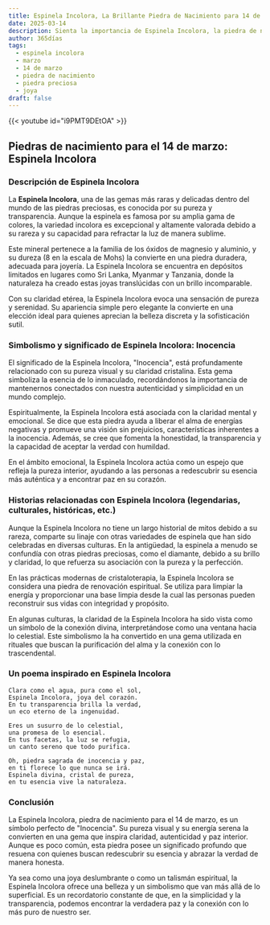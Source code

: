 ```yaml
---
title: Espinela Incolora, La Brillante Piedra de Nacimiento para 14 de marzo
date: 2025-03-14
description: Sienta la importancia de Espinela Incolora, la piedra de nacimiento de 14 de marzo que simboliza Inocencia. Deje que su belleza y significado iluminen su día.
author: 365días
tags:
  - espinela incolora
  - marzo
  - 14 de marzo
  - piedra de nacimiento
  - piedra preciosa
  - joya
draft: false
---
```


{{< youtube id="i9PMT9DEtOA" >}}

## Piedras de nacimiento para el 14 de marzo: Espinela Incolora

### Descripción de Espinela Incolora

La **Espinela Incolora**, una de las gemas más raras y delicadas dentro del mundo de las piedras preciosas, es conocida por su pureza y transparencia. Aunque la espinela es famosa por su amplia gama de colores, la variedad incolora es excepcional y altamente valorada debido a su rareza y su capacidad para refractar la luz de manera sublime.

Este mineral pertenece a la familia de los óxidos de magnesio y aluminio, y su dureza (8 en la escala de Mohs) la convierte en una piedra duradera, adecuada para joyería. La Espinela Incolora se encuentra en depósitos limitados en lugares como Sri Lanka, Myanmar y Tanzania, donde la naturaleza ha creado estas joyas translúcidas con un brillo incomparable.

Con su claridad etérea, la Espinela Incolora evoca una sensación de pureza y serenidad. Su apariencia simple pero elegante la convierte en una elección ideal para quienes aprecian la belleza discreta y la sofisticación sutil.

### Simbolismo y significado de Espinela Incolora: Inocencia

El significado de la Espinela Incolora, "Inocencia", está profundamente relacionado con su pureza visual y su claridad cristalina. Esta gema simboliza la esencia de lo inmaculado, recordándonos la importancia de mantenernos conectados con nuestra autenticidad y simplicidad en un mundo complejo.

Espiritualmente, la Espinela Incolora está asociada con la claridad mental y emocional. Se dice que esta piedra ayuda a liberar el alma de energías negativas y promueve una visión sin prejuicios, características inherentes a la inocencia. Además, se cree que fomenta la honestidad, la transparencia y la capacidad de aceptar la verdad con humildad.

En el ámbito emocional, la Espinela Incolora actúa como un espejo que refleja la pureza interior, ayudando a las personas a redescubrir su esencia más auténtica y a encontrar paz en su corazón.

### Historias relacionadas con Espinela Incolora (legendarias, culturales, históricas, etc.)

Aunque la Espinela Incolora no tiene un largo historial de mitos debido a su rareza, comparte su linaje con otras variedades de espinela que han sido celebradas en diversas culturas. En la antigüedad, la espinela a menudo se confundía con otras piedras preciosas, como el diamante, debido a su brillo y claridad, lo que refuerza su asociación con la pureza y la perfección.

En las prácticas modernas de cristaloterapia, la Espinela Incolora se considera una piedra de renovación espiritual. Se utiliza para limpiar la energía y proporcionar una base limpia desde la cual las personas pueden reconstruir sus vidas con integridad y propósito.

En algunas culturas, la claridad de la Espinela Incolora ha sido vista como un símbolo de la conexión divina, interpretándose como una ventana hacia lo celestial. Este simbolismo la ha convertido en una gema utilizada en rituales que buscan la purificación del alma y la conexión con lo trascendental.

### Un poema inspirado en Espinela Incolora

```
Clara como el agua, pura como el sol,  
Espinela Incolora, joya del corazón.  
En tu transparencia brilla la verdad,  
un eco eterno de la ingenuidad.  

Eres un susurro de lo celestial,  
una promesa de lo esencial.  
En tus facetas, la luz se refugia,  
un canto sereno que todo purifica.  

Oh, piedra sagrada de inocencia y paz,  
en ti florece lo que nunca se irá.  
Espinela divina, cristal de pureza,  
en tu esencia vive la naturaleza.
```

### Conclusión

La Espinela Incolora, piedra de nacimiento para el 14 de marzo, es un símbolo perfecto de "Inocencia". Su pureza visual y su energía serena la convierten en una gema que inspira claridad, autenticidad y paz interior. Aunque es poco común, esta piedra posee un significado profundo que resuena con quienes buscan redescubrir su esencia y abrazar la verdad de manera honesta.

Ya sea como una joya deslumbrante o como un talismán espiritual, la Espinela Incolora ofrece una belleza y un simbolismo que van más allá de lo superficial. Es un recordatorio constante de que, en la simplicidad y la transparencia, podemos encontrar la verdadera paz y la conexión con lo más puro de nuestro ser.
